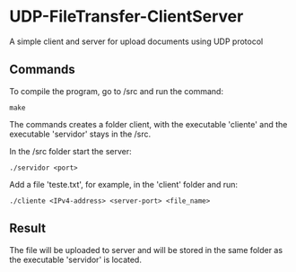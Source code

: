# UDP-FileTransfer-ClientServer
A simple client and server for upload documents using UDP protocol

## Commands

To compile the program, go to /src and run the command:

```properties 
make 
```

The commands creates a folder client, with the executable 'cliente' and the executable 'servidor' stays in the /src.

In the /src folder start the server:

```properties
./servidor <port> 
```

Add a file 'teste.txt', for example, in the 'client' folder and run:

```properties
./cliente <IPv4-address> <server-port> <file_name>
```

## Result

The file will be uploaded to server and will be stored in the same folder as the executable 'servidor' is located.
